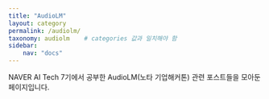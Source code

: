 ```yaml
---
title: "AudioLM"
layout: category
permalink: /audiolm/
taxonomy: audiolm    # categories 값과 일치해야 함
sidebar:
    nav: "docs"
---
```


NAVER AI Tech 7기에서 공부한 AudioLM(노타 기업해커톤) 관련 포스트들을 모아둔 페이지입니다. 